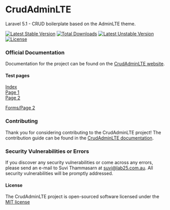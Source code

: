# CrudAdminLTE

Laravel 5.1 - CRUD boilerplate based on the AdminLTE theme.

[![Latest Stable Version](https://poser.pugx.org/ivus/crudadminlte/v/stable)](https://packagist.org/packages/ivus/crudadminlte)
[![Total Downloads](https://poser.pugx.org/ivus/crudadminlte/downloads)](https://packagist.org/packages/ivus/crudadminlte)
[![Latest Unstable Version](https://poser.pugx.org/ivus/crudadminlte/v/unstable)](https://packagist.org/packages/ivus/crudadminlte)
[![License](https://poser.pugx.org/ivus/crudadminlte/license)](https://packagist.org/packages/ivus/crudadminlte)

### Official Documentation

Documentation for the project can be found on the [CrudAdminLTE website](http://crudadminlte.lab25.com.au).

#### Test pages

[Index](README.md)<br>
[Page 1](page01.md)<br>
[Page 2](page02.md)<br>

[Forms/Page 2](forms/page01.md)

### Contributing

Thank you for considering contributing to the CrudAdminLTE project! The contribution guide can be found in the [CrudAdminLTE documentation](http://crudadminlte.lab25.com.au/docs/contributions).

### Security Vulnerabilities or Errors

If you discover any security vulnerabilities or come across any errors, please send an e-mail to Suvi Thammasarn at suvi@lab25.com.au. All security vulnerabilities will be promptly addressed.

#### License

The CrudAdminLTE project is open-sourced software licensed under the [MIT license](http://opensource.org/licenses/MIT)
